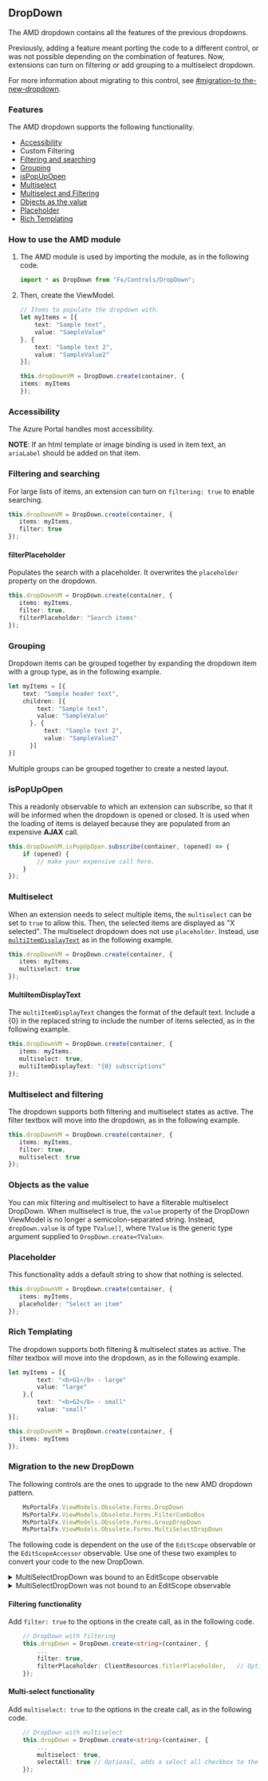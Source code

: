 <a name="dropdown"></a>
## DropDown

The AMD dropdown contains all the features of the previous dropdowns.

Previously, adding a feature meant porting the code to a different control, or was not possible depending on the combination of features. Now, extensions can turn on filtering or add grouping to a multiselect dropdown.

For more information about migrating to this control, see [#migration-to the-new-dropdown](#migration-to-the-new-dropdown).

<a name="dropdown-features"></a>
### Features

The AMD dropdown supports the following functionality.
* [Accessibility](#accessibility)
* Custom Filtering
* [Filtering and searching](#filtering-and-searching) 
* [Grouping](#grouping)
* [isPopUpOpen](#isPopUpOpen)
* [Multiselect](#multiselect)
* [Multiselect and Filtering](#multiselect-and-filtering) 
* [Objects as the value](#objects-as-the-value)
* [Placeholder](#placeholder)
* [Rich Templating](#rich-templating)

<!--TODO:  Determine what is meant by 
* Custom Filtering
, this also gives you a hook to replace items on keystroke.
-->

<a name="dropdown-how-to-use-the-amd-module"></a>
### How to use the AMD module

1. The  AMD module is used by importing the module, as in the following code.

    ```typescript
    import * as DropDown from "Fx/Controls/DropDown";
    ```

1. Then, create the ViewModel.

    ```typescript
    // Items to populate the dropdown with.
    let myItems = [{
        text: "Sample text",
        value: "SampleValue"
    }, {
        text: "Sample text 2",
        value: "SampleValue2"
    }];

    this.dropDownVM = DropDown.create(container, {
    items: myItems
    });
    ```



<a name="dropdown-accessibility"></a>
### Accessibility

The Azure Portal handles most accessibility.

**NOTE**: If an html template or image binding is used in item text, an `ariaLabel` should be added on that item.


<a name="dropdown-filtering-and-searching"></a>
### Filtering and searching
For large lists of items, an extension can turn on `filtering: true` to enable searching.

```typescript
this.dropDownVM = DropDown.create(container, {
   items: myItems,
   filter: true
});
```

<a name="dropdown-filtering-and-searching-filterplaceholder"></a>
#### filterPlaceholder

Populates the search with a placeholder. It overwrites the `placeholder` property on the dropdown.

```typescript
this.dropDownVM = DropDown.create(container, {
   items: myItems,
   filter: true,
   filterPlaceholder: "Search items"
});
```

<a name="dropdown-grouping"></a>
### Grouping

Dropdown items can be grouped together by expanding the dropdown item with a group type, as in the following example.
 
```typescript
let myItems = [{
    text: "Sample header text",
    children: [{
        text: "Sample text",
        value: "SampleValue"
      }, {
          text: "Sample text 2",
          value: "SampleValue2"
      }]
}]
```

Multiple groups can be grouped together to create a nested layout.

<a name="dropdown-ispopupopen"></a>
### isPopUpOpen

This a readonly observable to which an extension can subscribe, so that it will be informed when the dropdown is opened or closed. It is used when the loading of items is delayed because they are populated from an expensive **AJAX** call.

```typescript
this.dropDownVM.isPopUpOpen.subscribe(container, (opened) => {
    if (opened) {
        // make your expensive call here.
    }
});
```

<a name="dropdown-multiselect"></a>
### Multiselect

When an extension needs to select multiple items, the `multiselect` can be set to `true` to allow this. Then, the selected items are displayed as "X selected". The multiselect dropdown does not use `placeholder`. Instead, use [`multiItemDisplayText`](#multiitemdisplaytext) as in the following example.

```typescript
this.dropDownVM = DropDown.create(container, {
   items: myItems,
   multiselect: true
});
```

<a name="dropdown-multiselect-multiitemdisplaytext"></a>
#### MultiItemDisplayText

The `multiItemDisplayText` changes the format of the default text. Include a {0} in the replaced string to include the number of items selected, as in the following example.

```typescript
this.dropDownVM = DropDown.create(container, {
   items: myItems,
   multiselect: true,
   multiItemDisplayText: "{0} subscriptions"
});
```

<a name="dropdown-multiselect-and-filtering"></a>
### Multiselect and filtering

The dropdown supports both filtering and  multiselect states as active. The filter textbox will move into the dropdown, as in the following example.

```typescript
this.dropDownVM = DropDown.create(container, {
   items: myItems,
   filter: true,
   multiselect: true
});
```

 ### Objects as the value
 
 You can mix filtering and multiselect to have a filterable multiselect DropDown.  When multiselect is true, the `value` property of the DropDown ViewModel is no longer a semicolon-separated string. Instead, `dropDown.value` is of type `TValue[]`, where `TValue` is the generic type argument supplied to `DropDown.create<TValue>`.

<a name="dropdown-placeholder"></a>
### Placeholder

This functionality adds a default string to show that nothing is selected.

```typescript
this.dropDownVM = DropDown.create(container, {
   items: myItems,
   placeholder: "Select an item"
});
```

<a name="dropdown-rich-templating"></a>
### Rich Templating

The dropdown supports both filtering & multiselect states as active. The filter textbox will move into the dropdown, as in the following example.

```typescript
let myItems = [{
        text: "<b>G1</b> - large"
        value: "large"
    },{
        text: "<b>G2</b> - small"
        value: "small"
}];

this.dropDownVM = DropDown.create(container, {
   items: myItems
});
```

<a name="dropdown-migration-to-the-new-dropdown"></a>
### Migration to the new DropDown

The following controls are the ones to upgrade to the new AMD dropdown pattern.

```typescript
    MsPortalFx.ViewModels.Obsolete.Forms.DropDown
    MsPortalFx.ViewModels.Obsolete.Forms.FilterComboBox
    MsPortalFx.ViewModels.Obsolete.Forms.GroupDropDown
    MsPortalFx.ViewModels.Obsolete.Forms.MultiSelectDropDown
```
 
The following code is dependent on the use of the `EditScope` observable or the `EditScopeAccessor` observable.  Use one of these two examples to convert your code to the new DropDown.

<details>

   <summary>MultiSelectDropDown was bound to an EditScope observable</summary>

   The following code is a sample of using  `multiSelectDropDownValue` as a path to an `EditScope` observable.

   ```typescript
       this.myMultiSelectDropDown = new MultiSelectDropDown.ViewModel(this._container, this, "multiSelectDropDownValue", {
           ...
       });
   ```

   The following code is an example of using  `multiSelectDropDownValue` as a path to an  `EditScopeAccessor` observable.

   ```typescript
       MultiSelectDropDown.ViewModel(this._container, this, this.createEditScopeAccessor<string>((data) => { return data.multiSelectDropDownValue; }), {
           ...
       });
   ```

   Instead of using either of the previous two samples, switch to the new AMD Dropdown, by performing the following steps.

   1. Add the import that is in the following code. 

        ```typescript
            // Add this import @ the top of the file
            import * as DropDown from "Fx/Controls/DropDown";
        ```

    1. Add the property to the `ViewModel` of the blade.

        ```typescript
            /**
            * ViewModel for the drop down control.
            */
            public dropDown: DropDown.ViewModel<string>; 
        ```

    1. And finally switch to the following code.

        ```typescript
            this.dropDown = new DropDown.ViewModel(container, this, "multiSelectDropDownValue" {
                label: ClientResources.multiSelectDropDownSingleSelectLabel,
                infoBalloonContent: ko.observable(ClientResources.multiSelectDropDownInfoBalloon),
                items: items,
            });
        ```

        Or, switch to the following code if the extension uses the `EditScopeAccessor`.

        ```typescript
            this.dropDown = new DropDown.ViewModel(container, this, this.createEditScopeAccessor<string>((data) => { return data.multiSelectDropDownValue; }) {
                label: ClientResources.multiSelectDropDownSingleSelectLabel,
                infoBalloonContent: ko.observable(ClientResources.multiSelectDropDownInfoBalloon),
                items: items,
            });
        ```

    1. Follow the instructions in the section named [Multi-select functionality](#multi-select-functionality) to add multiselect and filtering to the new DropDown in your extension.
</details>

<details>

   <summary>MultiSelectDropDown was not bound to an EditScope observable</summary>

   If the `MultiSelectDropDown` in the extension does not use an `EditScope`, it can be converted to an AMD DropDown using the new form field APIs that do not use EditScopes. 

   For more information about the form field APIs that are recommended for developing new blades without `EditScopes`, see [top-editscopeless-forms.md](top-editscopeless-forms.md).

   One scenario for the MultiSelectDropDown->DropDown that is becoming obsolete resembles the following code.
   
    ```typescript
        /**
        * ViewModel for the multiselect drop down control.
        */
        public multiSelectDropDownVM: MultiSelectDropDown.ViewModel<string>;
            
        const items: MsPortalFx.ViewModels.Forms.ISelectableOption<string>[] = [
            { text: ko.observable("Item 1"), value: "Value 1" },
            { text: ko.observable("Item 2"), value: "Value 2" },
            { text: ko.observable("Item 3"), value: "Value 3" },
            { text: ko.observable("Item 4"), value: "Value 4" },
        ];

        this.oldMultiSelectDropDownVM = new MultiSelectDropDown.ViewModel<string>(container, {
            label: ko.observable(ClientResources.multiSelectDropDownLabel),
            groups: ko.observableArray<MsPortalFx.ViewModels.Forms.IGroup<string>>([
                <MsPortalFx.ViewModels.Forms.IGroup<string>>{
                    options: ko.observableArray<MsPortalFx.ViewModels.Forms.ISelectableOption<string>>(items)
                }
            ]),
            validations: ko.observableArray([
                new MsPortalFx.ViewModels.RequiredValidation(),
                new MsPortalFx.ViewModels.ContainsValidation("Value 1")
            ])
        });
    ```

To convert to the AMD Dropdown, modify the code to resemble the following example.

  1. Add the import. 

        ```typescript
            // Add this import @ the top of the file
            import * as DropDown from "Fx/Controls/DropDown";
        ```

1. Add the property to the `ViewModel` of the blade.

        ```typescript
            /**
            * ViewModel for the drop down control.
            */
            public dropDown: DropDown.Contract<string>;
        ```

1. Add the new enumeration inside your constructor.
   
    ```typescript
        const items = [ 
            { text: ko.observable("Item 1"), value: "Value 1" },
            { text: ko.observable("Item 2"), value: "Value 2" },
            { text: ko.observable("Item 3"), value: "Value 3" },
            { text: ko.observable("Item 4"), value: "Value 4" },
        ];

        // New basic drop down 
        this.dropDown = DropDown.create<string>(container, {
            label: ClientResources.multiSelectDropDownSingleSelectLabel,
            infoBalloonContent: ko.observable(ClientResources.multiSelectDropDownInfoBalloon), 
            items: items, 
        });
    ```


</details>

<a name="dropdown-migration-to-the-new-dropdown-filtering-functionality"></a>
#### Filtering functionality

Add `filter: true` to the options in the create call, as in the following code.
  
```typescript
    // DropDown with filtering
    this.dropDown = DropDown.create<string>(container, {
        ...
        filter: true,
        filterPlaceholder: ClientResources.fitlerPlaceholder,   // Optional if you want placeholder text in the filter text box.
    });
```

<a name="dropdown-migration-to-the-new-dropdown-multi-select-functionality"></a>
#### Multi-select functionality

Add `multiselect: true` to the options in the create call, as in the following code.

```typescript
    // DropDown with multiselect
    this.dropDown = DropDown.create<string>(container, {
    	...
    	multiselect: true,
    	selectAll: true // Optional, adds a select all checkbox to the top of the dropdown popup.
    });
```
